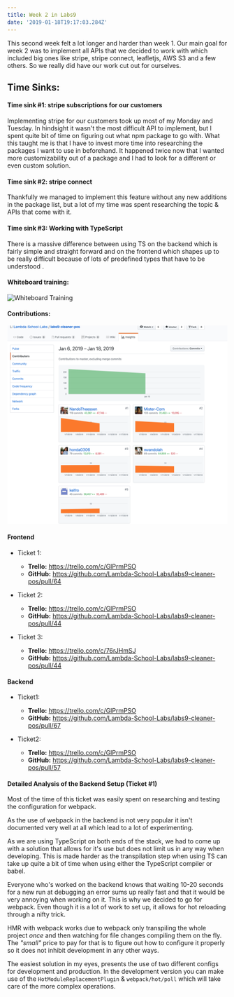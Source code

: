 ```yaml
---
title: Week 2 in Labs9
date: '2019-01-18T19:17:03.284Z'
---
```


This second week felt a lot longer and harder than week 1.
Our main goal for week 2 was to implement all APIs that we decided to work with
which included big ones like stripe, stripe connect, leafletjs, AWS S3 and a few
others.
So we really did have our work cut out for ourselves.

## Time Sinks:

#### Time sink #1: stripe subscriptions for our customers

Implementing stripe for our customers took up most of my Monday and Tuesday.
In hindsight it wasn't the most difficult API to implement, but I spent quite bit of time
on figuring out what npm package to go with.
What this taught me is that I have to invest more time into researching the packages I want
to use in beforehand.
It happened twice now that I wanted more customizability out of a package and I had to look for a different
or even custom solution.

#### Time sink #2: stripe connect

Thankfully we managed to implement this feature without any new additions in the package list, but a lot of my time was spent
researching the topic & APIs that come with it.

#### Time sink #3: Working with TypeScript

There is a massive difference between using TS on the backend which is fairly simple and straight forward
and on the frontend which shapes up to be really difficult because of lots of predefined types that have
to be understood .

#### Whiteboard training:

![Whiteboard Training](https://www.youtube.com/watch?v=vnvqpTaKb1o)

#### Contributions:

![Contribution Graph of the cleaner-pos team](./Github-Contributions.jpg)

#### Frontend

- Ticket 1:

  - **Trello:** https://trello.com/c/GlPrmPSO
  - **GitHub:** https://github.com/Lambda-School-Labs/labs9-cleaner-pos/pull/64

- Ticket 2:

  - **Trello:** https://trello.com/c/GlPrmPSO
  - **GitHub:** https://github.com/Lambda-School-Labs/labs9-cleaner-pos/pull/44

- Ticket 3:
  - **Trello:** https://trello.com/c/76rJHmSJ
  - **GitHub:** https://github.com/Lambda-School-Labs/labs9-cleaner-pos/pull/44

#### Backend

- Ticket1:

  - **Trello:** https://trello.com/c/GlPrmPSO
  - **GitHub:** https://github.com/Lambda-School-Labs/labs9-cleaner-pos/pull/67

- Ticket2:
  - **Trello:** https://trello.com/c/GlPrmPSO
  - **GitHub:** https://github.com/Lambda-School-Labs/labs9-cleaner-pos/pull/57

#### Detailed Analysis of the Backend Setup (Ticket #1)

Most of the time of this ticket was easily spent on researching and testing the configuration for webpack.

As the use of webpack in the backend is not very popular it isn't documented very well at all which lead to a lot
of experimenting.

As we are using TypeScript on both ends of the stack, we had to come up with a solution that allows for it's use
but does not limit us in any way when developing. This is made harder as the transpilation step when using TS can
take up quite a bit of time when using either the TypeScript compiler or babel.

Everyone who's worked on the backend knows that waiting 10-20 seconds for a new run at debugging an error sums up really fast
and that it would be very annoying when working on it. This is why we decided to go for webpack.
Even though it is a lot of work to set up, it allows for hot reloading through a nifty trick.

HMR with webpack works due to webpack only transpiling the whole project _once_ and then watching for file changes compiling them on the fly.
The _"small"_ price to pay for that is to figure out how to configure it properly so it does not inhibit development in any other ways.

The easiest solution in my eyes, presents the use of two different configs for development and production.
In the development version you can make use of the `HotModuleReplacementPlugin` & `webpack/hot/poll` which will take care of the more
complex operations.
